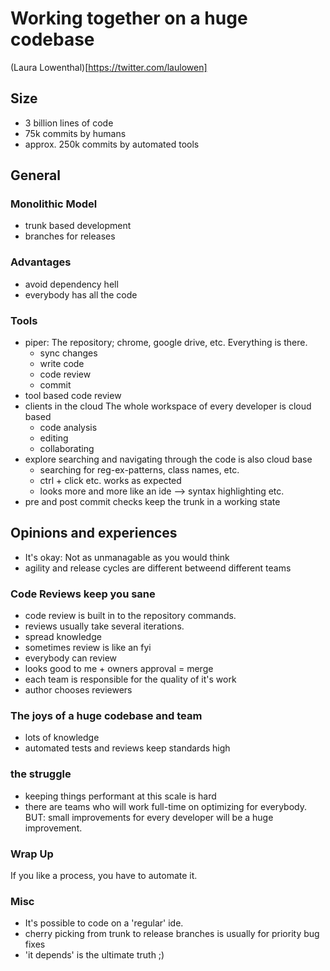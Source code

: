 # Working together on a huge codebase 

(Laura Lowenthal)[https://twitter.com/laulowen]

## Size
- 3 billion lines of code
- 75k commits by humans
- approx. 250k commits by automated tools

## General 

### Monolithic Model
- trunk based development
- branches for releases

### Advantages
- avoid dependency hell
- everybody has all the code

### Tools
- piper: The repository; chrome, google drive, etc. Everything is there.
	- sync changes
	- write code
	- code review
	- commit
- tool based code review
- clients in the cloud
	The whole workspace of every developer is cloud based
	- code analysis
	- editing
	- collaborating
- explore
	searching and navigating through the code is also cloud base
	- searching for reg-ex-patterns, class names, etc. 
	- ctrl + click etc. works as expected
	- looks more and more like an ide --> syntax highlighting etc.
- pre and post commit checks keep the trunk in a working state

## Opinions and experiences
- It's okay: Not as unmanagable as you would think
- agility and release cycles are different betweend different teams

### Code Reviews keep you sane
- code review is built in to the repository commands.
- reviews usually take several iterations. 
- spread knowledge
- sometimes review is like an fyi
- everybody can review
- looks good to me + owners approval = merge
- each team is responsible for the quality of it's work
- author chooses reviewers

### The joys of a huge codebase and team
- lots of knowledge
- automated tests and reviews keep standards high

### the struggle
- keeping things performant at this scale is hard
- there are teams who will work full-time on optimizing for everybody. BUT: small improvements for every developer will be a huge improvement. 

### Wrap Up
If you like a process, you have to automate it. 

### Misc
- It's possible to code on a 'regular' ide.
- cherry picking from trunk to release branches is usually for priority bug fixes
- 'it depends' is the ultimate truth ;)

